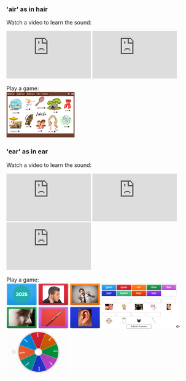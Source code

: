 ### 'air' as in hair
Watch a video to learn the sound:    

<iframe width="220" height="124" src="https://www.youtube.com/embed/nAh0nZE7pxo?si=9Ny5wCjfqmizGtFQ" title="YouTube video player" frameborder="0" allow="accelerometer; autoplay; clipboard-write; encrypted-media; gyroscope; picture-in-picture; web-share" referrerpolicy="strict-origin-when-cross-origin" allowfullscreen></iframe>    

<iframe width="220" height="124" src="https://www.youtube.com/embed/iPVt0TB2Pco?si=tkQ3g3xKENALbkjC" title="YouTube video player" frameborder="0" allow="accelerometer; autoplay; clipboard-write; encrypted-media; gyroscope; picture-in-picture; web-share" referrerpolicy="strict-origin-when-cross-origin" allowfullscreen></iframe>   

Play a game:   
[![lcair1](/images/lcair1.png)](https://www.learningchocolate.com/en/en-gb/word-set/trigraph-air-1)   

### 'ear' as in ear
Watch a video to learn the sound:   

<iframe width="220" height="124" src="https://www.youtube.com/embed/2F9DxP4Fi7M?si=3MJ18QR5rDNeEzAu" title="YouTube video player" frameborder="0" allow="accelerometer; autoplay; clipboard-write; encrypted-media; gyroscope; picture-in-picture; web-share" referrerpolicy="strict-origin-when-cross-origin" allowfullscreen></iframe>   

<iframe width="220" height="124" src="https://www.youtube.com/embed/4JSwmP61nXo?si=9g9Ao-wSvRF8aDLk" title="YouTube video player" frameborder="0" allow="accelerometer; autoplay; clipboard-write; encrypted-media; gyroscope; picture-in-picture; web-share" referrerpolicy="strict-origin-when-cross-origin" allowfullscreen></iframe>   

<iframe width="220" height="124" src="https://www.youtube.com/embed/Pq_XoHSOBYc?si=domkvcr9L_gBDUSS" title="YouTube video player" frameborder="0" allow="accelerometer; autoplay; clipboard-write; encrypted-media; gyroscope; picture-in-picture; web-share" referrerpolicy="strict-origin-when-cross-origin" allowfullscreen></iframe>    

Play a game:   
[![wwear1](/images/wwear1.png)](https://wordwall.net/resource/16343823/english/ear)[![wwear2](/images/wwear2.png)](https://wordwall.net/resource/31528742/ear)[![wwear3](/images/wwear3.png)](https://wordwall.net/resource/9252407/phonics/ear-sound)    
